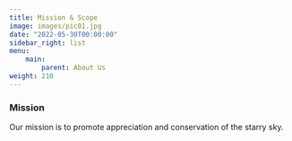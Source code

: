 ```yaml
---
title: Mission & Scope
image: images/pic01.jpg
date: "2022-05-30T00:00:00"
sidebar_right: list
menu:
    main:
        parent: About Us
weight: 210
---
```

### Mission
Our mission is to promote appreciation and conservation of the starry sky.
